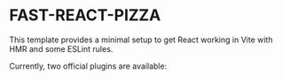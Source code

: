 # FAST-REACT-PIZZA

This template provides a minimal setup to get React working in Vite with HMR and some ESLint rules.

Currently, two official plugins are available:
